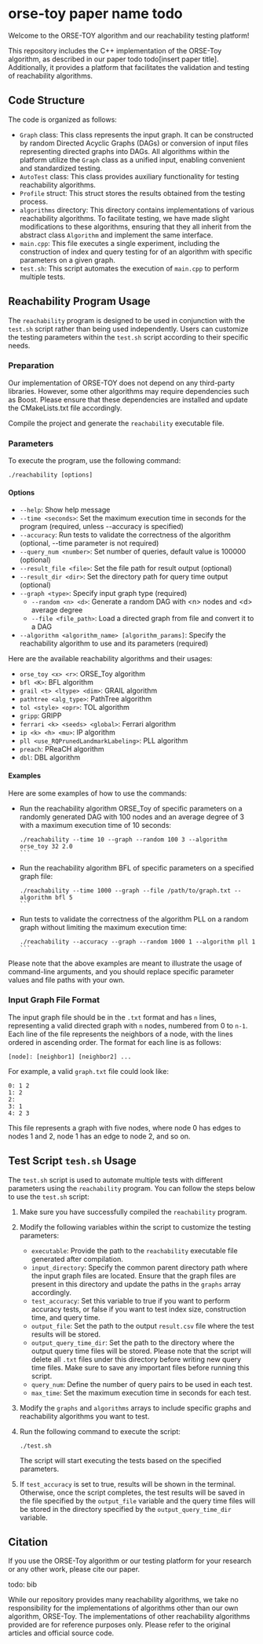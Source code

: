 # orse-toy paper name  todo

Welcome to the ORSE-TOY algorithm and our reachability testing platform!

This repository includes the C++ implementation of the ORSE-Toy algorithm, as described in our paper todo todo[insert paper title]. Additionally, it provides a platform that facilitates the validation and testing of reachability algorithms.

## Code Structure

The code is organized as follows:

- `Graph` class: This class represents the input graph. It can be constructed by random Directed Acyclic Graphs (DAGs) or conversion of input files representing directed graphs into DAGs. All algorithms within the platform utilize the `Graph` class as a unified input, enabling convenient and standardized testing.
- `AutoTest` class: This class provides auxiliary functionality for testing reachability algorithms.
- `Profile` struct: This struct stores the results obtained from the testing process.
- `algorithms` directory: This directory contains implementations of various reachability algorithms. To facilitate testing, we have made slight modifications to these algorithms, ensuring that they all inherit from the abstract class `Algorithm` and implement the same interface.
- `main.cpp`: This file executes a single experiment, including the construction of index and query testing for of an algorithm with specific parameters on a given graph.
- `test.sh`: This script automates the execution of `main.cpp` to perform multiple tests.

## Reachability Program Usage

The `reachability` program is designed to be used in conjunction with the `test.sh` script rather than being used independently. Users can customize the testing parameters within the `test.sh` script according to their specific needs.

### Preparation

Our implementation of ORSE-TOY does not depend on any third-party libraries. However, some other algorithms may require dependencies such as Boost. Please ensure that these dependencies are installed and update the CMakeLists.txt file accordingly.

Compile the project and generate the `reachability` executable file.

### Parameters

To execute the program, use the following command:

```
./reachability [options]
```

#### Options

- `--help`: Show help message
- `--time <seconds>`: Set the maximum execution time in seconds for the program (required, unless --accuracy is specified)
- `--accuracy`: Run tests to validate the correctness of the algorithm (optional, --time parameter is not required)
- `--query_num <number>`: Set number of queries, default value is 100000 (optional)
- `--result_file <file>`: Set the file path for result output (optional)
- `--result_dir <dir>`: Set the directory path for query time output (optional)
- `--graph <type>`: Specify input graph type (required)
  - `--random <n> <d>`: Generate a random DAG with \<n\> nodes and \<d\> average degree
  - `--file <file_path>`: Load a directed graph from file and convert it to a DAG
- `--algorithm <algorithm_name> [algorithm_params]`: Specify the reachability algorithm to use and its parameters (required)

Here are the available reachability algorithms and their usages:

- `orse_toy <x> <r>`: ORSE_Toy algorithm
- `bfl <K>`: BFL algorithm
- `grail <t> <ltype> <dim>`: GRAIL algorithm
- `pathtree <alg_type>`: PathTree algorithm
- `tol <style> <opr>`: TOL algorithm
- `gripp`: GRIPP
- `ferrari <k> <seeds> <global>`: Ferrari algorithm
- `ip <k> <h> <mu>`: IP algorithm
- `pll <use_RQPrunedLandmarkLabeling>`: PLL algorithm
- `preach`: PReaCH algorithm
- `dbl`: DBL algorithm

#### Examples

Here are some examples of how to use the commands:

- Run the reachability algorithm ORSE_Toy of specific parameters on a randomly generated DAG with 100 nodes and an average degree of 3 with a maximum execution time of 10 seconds:

  ````
  ./reachability --time 10 --graph --random 100 3 --algorithm orse_toy 32 2.0
  ```

- Run the reachability algorithm BFL of specific parameters on a specified graph file:

  ````
  ./reachability --time 1000 --graph --file /path/to/graph.txt --algorithm bfl 5
  ```

- Run tests to validate the correctness of the algorithm PLL on a random graph without limiting the maximum execution time:

  ````
  ./reachability --accuracy --graph --random 1000 1 --algorithm pll 1
  ```

Please note that the above examples are meant to illustrate the usage of command-line arguments, and you should replace specific parameter values and file paths with your own.

### Input Graph File Format

The input graph file should be in the `.txt` format and has `n` lines, representing a valid directed graph with `n` nodes, numbered from 0 to `n-1`. Each line of the file represents the neighbors of a node, with the lines ordered in ascending order. The format for each line is as follows:

```
[node]: [neighbor1] [neighbor2] ...
```

For example, a valid `graph.txt` file could look like:

```
0: 1 2
1: 2
2:
3: 1
4: 2 3
```

This file represents a graph with five nodes, where node 0 has edges to nodes 1 and 2, node 1 has an edge to node 2, and so on.

## Test Script `tesh.sh` Usage

The `test.sh` script is used to automate multiple tests with different parameters using the `reachability` program. You can follow the steps below to use the `test.sh` script:

1. Make sure you have successfully compiled the `reachability` program.

2. Modify the following variables within the script to customize the testing parameters:

   - `executable`: Provide the path to the `reachability` executable file generated after compilation.
   - `input_directory`: Specify the common parent directory path where the input graph files are located. Ensure that the graph files are present in this directory and update the paths in the `graphs` array accordingly.
   - `test_accuracy`: Set this variable to true if you want to perform accuracy tests, or false if you want to test index size, construction time, and query time.
   - `output_file`: Set the path to the output `result.csv` file where the test results will be stored.
   - `output_query_time_dir`: Set the path to the directory where the output query time files will be stored. Please note that the script will delete all `.txt` files under this directory before writing new query time files. Make sure to save any important files before running this script.
   - `query_num`: Define the number of query pairs to be used in each test.
   - `max_time`: Set the maximum execution time in seconds for each test.

3. Modify the `graphs` and `algorithms` arrays to include specific graphs and reachability algorithms you want to test.

4. Run the following command to execute the script:

   ```
   ./test.sh
   ```
   
   The script will start executing the tests based on the specified parameters.

5. If `test_accuracy` is set to true, results will be shown in the terminal. Otherwise, once the script completes, the test results will be saved in the file specified by the `output_file` variable and the query time files will be stored in the directory specified by the `output_query_time_dir` variable.

## Citation

If you use the ORSE-Toy algorithm or our testing platform for your research or any other work, please cite our paper.

todo: bib

While our repository provides many reachability algorithms, we take no responsibility for the implementations of algorithms other than our own algorithm, ORSE-Toy. The implementations of other reachability algorithms provided are for reference purposes only. Please refer to the original articles and official source code.
